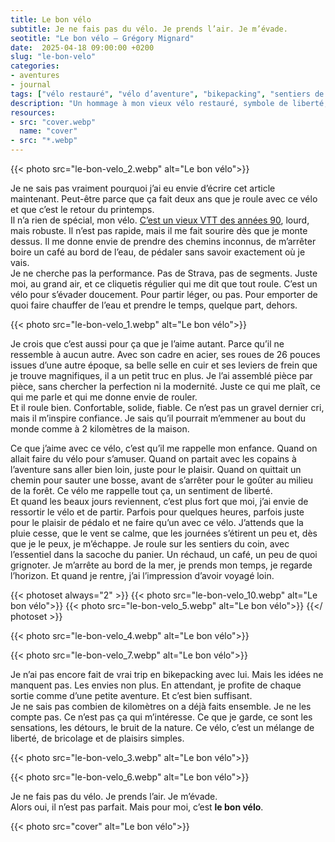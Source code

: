 ```yaml
---
title: Le bon vélo
subtitle: Je ne fais pas du vélo. Je prends l’air. Je m’évade.
seotitle: "Le bon vélo — Grégory Mignard"
date:  2025-04-18 09:00:00 +0200
slug: "le-bon-velo"
categories:
- aventures
- journal
tags: ["vélo restauré", "vélo d’aventure", "bikepacking", "sentiers de vélo", "vélo 26 pouces", "plaisir de rouler", "vieux VTT", "vélo vintage", "évasion à vélo", "liberté à vélo", "vélo de caractère", "restauration de vélo", "vélo et nature", "pédaler pour le plaisir", "vélo et souvenirs d’enfance", "boulangerie à vélo", "ATB"]
description: "Un hommage à mon vieux vélo restauré, symbole de liberté, d’aventure simple et de plaisir pur. Un compagnon de route pour des escapades sans performance."
resources:
- src: "cover.webp"
  name: "cover"
- src: "*.webp"
---
```


{{< photo src="le-bon-velo_2.webp" alt="Le bon vélo">}}

Je ne sais pas vraiment pourquoi j’ai eu envie d’écrire cet article maintenant. Peut-être parce que ça fait deux ans que je roule avec ce vélo et que c’est le retour du printemps.  
Il n’a rien de spécial, mon vélo. [C’est un vieux VTT des années 90](https://gregorymignard.com/restauration-vtt-atb/), lourd, mais robuste. Il n’est pas rapide, mais il me fait sourire dès que je monte dessus. Il me donne envie de prendre des chemins inconnus, de m’arrêter boire un café au bord de l’eau, de pédaler sans savoir exactement où je vais.  
Je ne cherche pas la performance. Pas de Strava, pas de segments. Juste moi, au grand air, et ce cliquetis régulier qui me dit que tout roule. C’est un vélo pour s’évader doucement. Pour partir léger, ou pas. Pour emporter de quoi faire chauffer de l’eau et prendre le temps, quelque part, dehors.  

{{< photo src="le-bon-velo_1.webp" alt="Le bon vélo">}}

Je crois que c’est aussi pour ça que je l’aime autant. Parce qu’il ne ressemble à aucun autre. Avec son cadre en acier, ses roues de 26 pouces issues d’une autre époque, sa belle selle en cuir et ses leviers de frein que je trouve magnifiques, il a un petit truc en plus. Je l’ai assemblé pièce par pièce, sans chercher la perfection ni la modernité. Juste ce qui me plaît, ce qui me parle et qui me donne envie de rouler.  
Et il roule bien. Confortable, solide, fiable. Ce n’est pas un gravel dernier cri, mais il m’inspire confiance. Je sais qu’il pourrait m’emmener au bout du monde comme à 2 kilomètres de la maison.

Ce que j’aime avec ce vélo, c’est qu’il me rappelle mon enfance. Quand on allait faire du vélo pour s’amuser. Quand on partait avec les copains à l’aventure sans aller bien loin, juste pour le plaisir. Quand on quittait un chemin pour sauter une bosse, avant de s’arrêter pour le goûter au milieu de la forêt. Ce vélo me rappelle tout ça, un sentiment de liberté.  
Et quand les beaux jours reviennent, c’est plus fort que moi, j’ai envie de ressortir le vélo et de partir. Parfois pour quelques heures, parfois juste pour le plaisir de pédalo et ne faire qu’un avec ce vélo. J’attends que la pluie cesse, que le vent se calme, que les journées s’étirent un peu et, dès que je le peux, je m’échappe. Je roule sur les sentiers du coin, avec l’essentiel dans la sacoche du panier. Un réchaud, un café, un peu de quoi grignoter. Je m’arrête au bord de la mer, je prends mon temps, je regarde l’horizon. Et quand je rentre, j’ai l’impression d’avoir voyagé loin.  

{{< photoset always="2" >}}
{{< photo src="le-bon-velo_10.webp" alt="Le bon vélo">}}
{{< photo src="le-bon-velo_5.webp" alt="Le bon vélo">}}
{{</ photoset >}}

{{< photo src="le-bon-velo_4.webp" alt="Le bon vélo">}}

{{< photo src="le-bon-velo_7.webp" alt="Le bon vélo">}}

Je n’ai pas encore fait de vrai trip en bikepacking avec lui. Mais les idées ne manquent pas. Les envies non plus. En attendant, je profite de chaque sortie comme d’une petite aventure. Et c’est bien suffisant.  
Je ne sais pas combien de kilomètres on a déjà faits ensemble. Je ne les compte pas. Ce n’est pas ça qui m’intéresse. Ce que je garde, ce sont les sensations, les détours, le bruit de la nature. Ce vélo, c’est un mélange de liberté, de bricolage et de plaisirs simples. 

{{< photo src="le-bon-velo_3.webp" alt="Le bon vélo">}}

{{< photo src="le-bon-velo_6.webp" alt="Le bon vélo">}}

Je ne fais pas du vélo. Je prends l’air. Je m’évade.  
Alors oui, il n’est pas parfait. Mais pour moi, c’est **le bon vélo**.

{{< photo src="cover" alt="Le bon vélo">}}